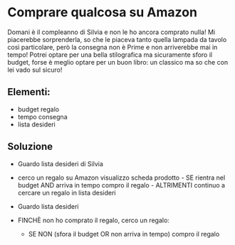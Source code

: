 # Comprare qualcosa su Amazon

Domani è il compleanno di Silvia e non le ho ancora comprato nulla! Mi piacerebbe sorprenderla, so che le piaceva tanto quella lampada da tavolo così particolare, però la consegna non è Prime e non arriverebbe mai in tempo! Potrei optare per una bella stilografica ma sicuramente sforo il budget, forse è meglio optare per un buon libro: un classico ma so che con lei vado sul sicuro!

## Elementi:

- budget regalo
- tempo consegna
- lista desideri

## Soluzione

- Guardo lista desideri di Silvia
- cerco un regalo su Amazon
  visualizzo scheda prodotto - SE rientra nel budget AND arriva in tempo
  compro il regalo - ALTRIMENTI
  continuo a cercare un regalo in lista desideri

- Guardo lista desideri
- FINCHÈ non ho comprato il regalo, cerco un regalo:
  - SE NON (sfora il budget OR non arriva in tempo)
    compro il regalo
